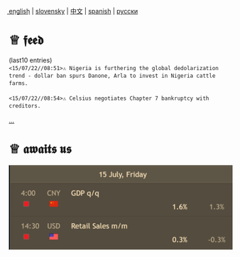 [e͟n͟gl͟i͟s͟h͟](https://github.com/samuelPapranec/samuelPapranec/blob/main/README.md/) | [slovensky](https://github.com/samuelPapranec/samuelPapranec/blob/main/README_sk.md/) | [中文](https://github.com/samuelPapranec/samuelPapranec/blob/main/README_cn.md/) | [spanish](https://github.com/samuelPapranec/samuelPapranec/blob/main/README_es.md/) | [русски](https://github.com/samuelPapranec/samuelPapranec/blob/main/README_ru.md/) 
<br>
# ♕ 𝖋𝖊𝖊𝖉
(last10 entries)
<br>
`<15/07/22//08:51>⚠️ Nigeria is furthering the global dedolarization trend - dollar ban spurs Danone, Arla to invest in Nigeria cattle farms.` 
<br>
<br>
`<15/07/22//08:54>⚠️ Celsius negotiates Chapter 7 bankruptcy with creditors.`
<br>
<br>
[...](https://github.com/samuelPapranec/citadela_alpha/blob/main/)
# ♕ 𝖆𝖜𝖆𝖎𝖙𝖘 𝖚𝖘
<img src="https://github.com/samuelPapranec/citadela_alpha/blob/main/weekly_event_calendars/day/friday.png" alt="drawing" width="650"/>

